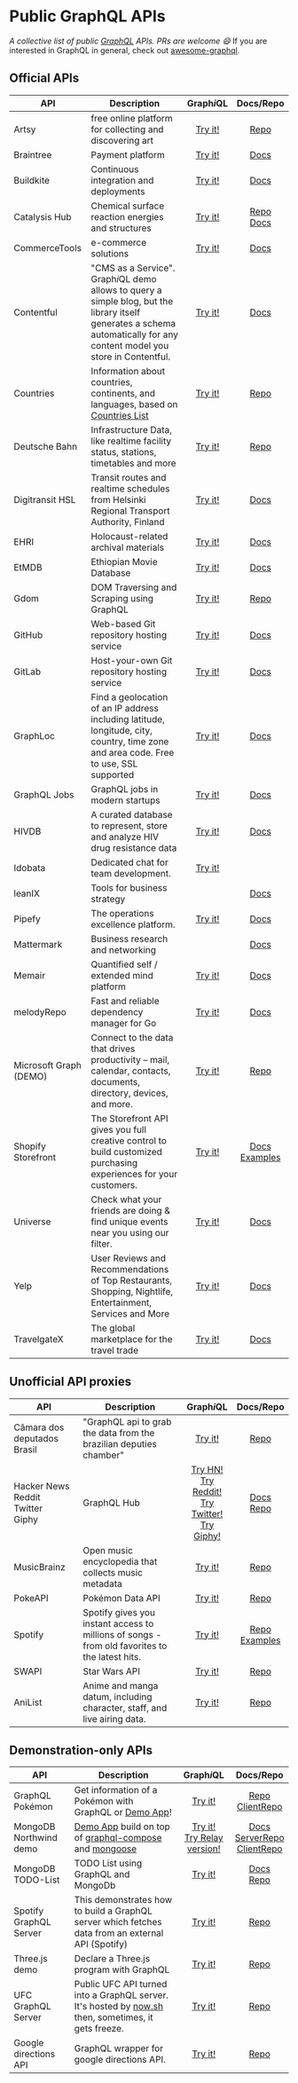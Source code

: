 # Public GraphQL APIs

*A collective list of public [GraphQL](https://graphql.org/) APIs. PRs are welcome :smile:*
If you are interested in GraphQL in general, check out [awesome-graphql](https://github.com/chentsulin/awesome-graphql).

## Official APIs

| API | Description | Graph*i*QL | Docs/Repo
| --- | ----------- | :--------: | :-: |
| Artsy | free online platform for collecting and discovering art | [Try it!](https://metaphysics-production.artsy.net/) | [Repo](https://github.com/artsy/metaphysics)
| Braintree | Payment platform | [Try it!](https://graphql.braintreepayments.com/explorer) | [Docs](https://graphql.braintreepayments.com/)
| Buildkite | Continuous integration and deployments | [Try it!](https://graphql.buildkite.com/) | [Docs](https://building.buildkite.com/tutorial-getting-started-with-graphql-queries-and-mutations-11211dfe5d64#.7uhjusw1q)
| Catalysis Hub | Chemical surface reaction energies and structures | [Try it!](http://api.catalysis-hub.org/graphql) | [Repo](https://github.com/SUNCAT-Center/CatalysisHubBackend)<br> [Docs](http://docs.catalysis-hub.org/en/latest/tutorials/index.html#graphql)
| CommerceTools | e-commerce solutions | [Try it!](https://impex.commercetools.com/graphiql) | [Docs](https://docs.commercetools.com/graphql-api)
| Contentful | "CMS as a Service". Graph*i*QL demo allows to query a simple blog, but the library itself generates a schema automatically for any content model you store in Contentful. | [Try it!](https://graphql.contentful.com/content/v1/spaces/f8bqpb154z8p/explore?access_token=9d5de88248563ebc0d2ad688d0473f56fcd31c600e419d6c8962f6aed0150599&query=%7B%0A%20%20lessonCollection(where%3A%20%7B%20%0A%09%09OR%3A%20%5B%0A%09%09%09%7B%20title_contains%3A%20%22content%22%20%7D%2C%0A%09%09%09%7B%20title_contains%3A%20%22SDK%22%20%7D%0A%09%09%5D%0A%20%20%7D)%20%7B%0A%20%20%20%20items%20%7B%0A%20%20%20%20%20%20title%0A%20%20%20%20%20%20slug%0A%20%20%20%20%20%20modulesCollection(limit%3A%202%2C%20skip%3A%201)%20%7B%0A%20%20%20%20%20%20%20%20total%0A%09%09%09%09limit%0A%09%09%09%09skip%0A%20%20%20%20%20%20%20%20items%20%7B%0A%20%20%20%20%20%20%20%20%20%20...imageUrl%0A%09%09%09%09%09...%20on%20LessonCodeSnippets%20%7B%0A%20%20%20%20%20%20%20%20%20%20%20%20title%0A%20%20%20%20%20%20%20%20%20%20%7D%0A%20%20%20%20%20%20%20%20%20%20...%20on%20LessonCopy%20%7B%0A%20%20%20%20%20%20%20%20%20%20%20%20sys%20%7B%0A%20%20%20%20%20%20%20%20%20%20%20%20%20%20id%0A%20%20%20%20%20%20%20%20%20%20%20%20%7D%0A%20%20%20%20%20%20%20%20%20%20%20%20title%0A%20%20%20%20%20%20%20%20%20%20%7D%0A%20%20%20%20%20%20%20%20%7D%0A%20%20%20%20%20%20%7D%0A%20%20%20%20%7D%0A%20%20%7D%0A%7D%0A%0Afragment%20imageUrl%20on%20LessonImage%20%7B%0A%20%20title%0A%20%20image%20%7B%0A%20%20%20%20url%0A%20%20%7D%0A%7D) | [Docs](https://www.contentful.com/developers/docs/tutorials/general/graphql/)
| Countries | Information about countries, continents, and languages, based on [Countries List](https://annexare.github.io/Countries/) | [Try it!](https://countries.trevorblades.com) | [Repo](https://github.com/trevorblades/countries)
| Deutsche Bahn | Infrastructure Data, like realtime facility status, stations, timetables and more | [Try it!](https://bahnql.herokuapp.com/graphql) | [Repo](https://github.com/dbsystel/1BahnQL)
| Digitransit HSL | Transit routes and realtime schedules from Helsinki Regional Transport Authority, Finland | [Try it!](https://api.digitransit.fi/graphiql/finland) | [Docs](https://digitransit.fi/en/developers/apis/1-routing-api/1-graphiql/)
| EHRI | Holocaust-related archival materials | [Try it!](https://portal.ehri-project.eu/api/graphql/ui) | [Docs](https://portal.ehri-project.eu/api/graphql)
| EtMDB | Ethiopian Movie Database | [Try it!](https://etmdb.com/graphql?query=%7B%0A%20%20allCinemaDetails(before%3A%20%222017-10-04%22%2C%20after%3A%20%222010-01-01%22)%20%7B%0A%20%20%20%20edges%20%7B%0A%20%20%20%20%20%20node%20%7B%0A%20%20%20%20%20%20%20%20slug%0A%20%20%20%20%20%20%20%20hallName%0A%20%20%20%20%20%20%7D%0A%20%20%20%20%7D%0A%20%20%7D%0A%7D%0A) | [Docs](https://etmdb.com/api/docs/)
| Gdom | DOM Traversing and Scraping using GraphQL | [Try it!](http://gdom.graphene-python.org/graphql?query=%7B%0A++page%28url%3A%22http%3A%2F%2Fnews.ycombinator.com%22%29+%7B%0A++++items%3A+query%28selector%3A%22tr.athing%22%29+%7B%0A++++++rank%3A+text%28selector%3A%22td+span.rank%22%29%0A++++++title%3A+text%28selector%3A%22td.title+a%22%29%0A++++++sitebit%3A+text%28selector%3A%22span.comhead+a%22%29%0A++++++url%3A+attr%28selector%3A%22td.title+a%22%2C+name%3A%22href%22%29%0A++++++attrs%3A+next+%7B%0A+++++++++score%3A+text%28selector%3A%22span.score%22%29%0A+++++++++user%3A+text%28selector%3A%22a%3Aeq%280%29%22%29%0A+++++++++comments%3A+text%28selector%3A%22a%3Aeq%282%29%22%29%0A++++++%7D%0A++++%7D%0A++%7D%0A%7D) | [Repo](https://github.com/syrusakbary/gdom)
| GitHub | Web-based Git repository hosting service | [Try it!](https://developer.github.com/v4/explorer/) | [Docs](https://developer.github.com/v4/)
| GitLab | Host-your-own Git repository hosting service | [Try it!](https://gitlab.com/-/graphql-explorer) | [Docs](https://docs.gitlab.com/ee/api/graphql/)
| GraphLoc  | Find a geolocation of an IP address including latitude, longitude, city, country, time zone and area code. Free to use, SSL supported | [Try it!](https://graphloc.com) | [Docs](https://www.graphloc.com)
| GraphQL Jobs | GraphQL jobs in modern startups | [Try it!](https://api.graphql.jobs) | [Docs](https://graphql.jobs/docs/api)|
| HIVDB | A curated database to represent, store and analyze HIV drug resistance data | [Try it!](https://hivdb.stanford.edu/page/graphiql/) | [Docs](https://hivdb.stanford.edu/page/webservice/)
| Idobata | Dedicated chat for team development. | [Try it!](https://idobata.io/api) | |
| leanIX | Tools for business strategy | | [Docs](https://dev.leanix.net/docs/graphql-api)
| Pipefy | The operations excellence platform. | [Try it!](https://app.pipefy.com/graphiql) | [Docs](https://developers.pipefy.com) |
| Mattermark | Business research and networking | | [Docs](https://developer.mattermark.com/docs/graphql)
| Memair | Quantified self / extended mind platform | [Try it!](https://memair.com/graphiql) | [Docs](https://docs.memair.com)
| melodyRepo | Fast and reliable dependency manager for Go | [Try it!](https://melody.sh/play/) | [Docs](https://melody.sh/docs/api)
| Microsoft Graph (DEMO) | Connect to the data that drives productivity – mail, calendar, contacts, documents, directory, devices, and more. | [Try it!](https://graphql-demo.azurewebsites.net/) | [Repo](https://github.com/microsoftgraph/graphql-demo)
| Shopify Storefront | The Storefront API gives you full creative control to build customized purchasing experiences for your customers. | [Try it!](https://help.shopify.com/api/storefront-api/graphql-explorer) | [Docs](https://help.shopify.com/api/storefront-api)<br>[Examples](https://github.com/Shopify/storefront-api-examples)
| Universe |  Check what your friends are doing & find unique events near you using our filter. | [Try it!](https://www.universe.com/graphiql) | [Docs](https://developers.universe.com/docs/graphql)
| Yelp  | User Reviews and Recommendations of Top Restaurants, Shopping, Nightlife, Entertainment, Services and More | [Try it!](https://www.yelp.com/developers/graphiql) | [Docs](https://www.yelp.com/developers/graphql/guides/intro)
| TravelgateX | The global marketplace for the travel trade | [Try it!](https://api.travelgatex.com/) | [Docs](https://docs.travelgatex.com/getting-started/)


## Unofficial API proxies

| API | Description | Graph*i*QL | Docs/Repo
| --- | ----------- | :--------: | :-: |
| Câmara dos deputados Brasil | "GraphQL api to grab the data from the brazilian deputies chamber" | [Try it!](https://graphql-camara-deputados.herokuapp.com/) | [Repo](https://github.com/matheusrocha89/graphql-camara-deputados)
| Hacker News<br>Reddit<br>Twitter<br>Giphy | GraphQL Hub | [Try HN!](https://www.graphqlhub.com/playground/hn2)<br>[Try Reddit!](https://www.graphqlhub.com/playground/reddit)<br>[Try Twitter!](https://www.graphqlhub.com/playground/twitter)<br>[Try Giphy!](https://www.graphqlhub.com/playground/giphy) | [Docs](https://www.graphqlhub.com/)<br>[Repo](https://github.com/clayallsopp/graphqlhub)
| MusicBrainz |  Open music encyclopedia that collects music metadata | [Try it!](https://graphbrainz.herokuapp.com/?query=query%20NirvanaAlbumSingles%20%7B%0A%20%20lookup%20%7B%0A%20%20%20%20artist(mbid%3A%20%225b11f4ce-a62d-471e-81fc-a69a8278c7da%22)%20%7B%0A%20%20%20%20%20%20name%0A%20%20%20%20%20%20releaseGroups(type%3A%20ALBUM)%20%7B%0A%20%20%20%20%20%20%20%20edges%20%7B%0A%20%20%20%20%20%20%20%20%20%20node%20%7B%0A%20%20%20%20%20%20%20%20%20%20%20%20title%0A%20%20%20%20%20%20%20%20%20%20%20%20firstReleaseDate%0A%20%20%20%20%20%20%20%20%20%20%20%20relationships%20%7B%0A%20%20%20%20%20%20%20%20%20%20%20%20%20%20releaseGroups(type%3A%20%22single%20from%22)%20%7B%0A%20%20%20%20%20%20%20%20%20%20%20%20%20%20%20%20edges%20%7B%0A%20%20%20%20%20%20%20%20%20%20%20%20%20%20%20%20%20%20node%20%7B%0A%20%20%20%20%20%20%20%20%20%20%20%20%20%20%20%20%20%20%20%20target%20%7B%0A%20%20%20%20%20%20%20%20%20%20%20%20%20%20%20%20%20%20%20%20%20%20...%20on%20ReleaseGroup%20%7B%0A%20%20%20%20%20%20%20%20%20%20%20%20%20%20%20%20%20%20%20%20%20%20%20%20title%0A%20%20%20%20%20%20%20%20%20%20%20%20%20%20%20%20%20%20%20%20%20%20%20%20firstReleaseDate%0A%20%20%20%20%20%20%20%20%20%20%20%20%20%20%20%20%20%20%20%20%20%20%7D%0A%20%20%20%20%20%20%20%20%20%20%20%20%20%20%20%20%20%20%20%20%7D%0A%20%20%20%20%20%20%20%20%20%20%20%20%20%20%20%20%20%20%7D%0A%20%20%20%20%20%20%20%20%20%20%20%20%20%20%20%20%7D%0A%20%20%20%20%20%20%20%20%20%20%20%20%20%20%7D%0A%20%20%20%20%20%20%20%20%20%20%20%20%7D%0A%20%20%20%20%20%20%20%20%20%20%7D%0A%20%20%20%20%20%20%20%20%7D%0A%20%20%20%20%20%20%7D%0A%20%20%20%20%7D%0A%20%20%7D%0A%7D%0A&operationName=NirvanaAlbumSingles) | [Repo](https://github.com/exogen/graphbrainz)
| PokeAPI | Pokémon Data API | [Try it!](https://pokeapi-graphiql.herokuapp.com/) | [Repo](https://github.com/patrickshaughnessy/PokeAPI-GraphQL)
| Spotify | Spotify gives you instant access to millions of songs - from old favorites to the latest hits. | [Try it!](https://spotify-api-graphql-console.herokuapp.com/) | [Repo](https://github.com/thefrenchhouse/spotify-graphql)<br>[Examples](https://github.com/thefrenchhouse/spotify-graphql-examples)
| SWAPI | Star Wars API | [Try it!](https://graphql.org/swapi-graphql/) | [Repo](https://github.com/graphql/swapi-graphql)
| AniList | Anime and manga datum, including character, staff, and live airing data. | [Try it!](https://anilist.co/graphiql) | [Repo](https://github.com/AniList/ApiV2-GraphQL-Docs)

## Demonstration-only APIs

| API | Description | Graph*i*QL | Docs/Repo
| --- | ----------- | :--------: | :-: |
| GraphQL Pokémon | Get information of a Pokémon with GraphQL or [Demo App](https://react-relay-pokemon.now.sh/#/)! | [Try it!](https://graphql-pokemon.now.sh/?query=%7B%0A%20%20pokemon(name%3A%20%22Pikachu%22)%20%7B%0A%20%20%20%20id%0A%20%20%20%20number%0A%20%20%20%20name%0A%20%20%20%20attacks%20%7B%0A%20%20%20%20%20%20special%20%7B%0A%20%20%20%20%20%20%20%20name%0A%20%20%20%20%20%20%20%20type%0A%20%20%20%20%20%20%20%20damage%0A%20%20%20%20%20%20%7D%0A%20%20%20%20%7D%0A%20%20%20%20evolutions%20%7B%0A%20%20%20%20%20%20id%0A%20%20%20%20%20%20number%0A%20%20%20%20%20%20name%0A%20%20%20%20%20%20weight%20%7B%0A%20%20%20%20%20%20%20%20minimum%0A%20%20%20%20%20%20%20%20maximum%0A%20%20%20%20%20%20%7D%0A%20%20%20%20%20%20attacks%20%7B%0A%20%20%20%20%20%20%20%20fast%20%7B%0A%20%20%20%20%20%20%20%20%20%20name%0A%20%20%20%20%20%20%20%20%20%20type%0A%20%20%20%20%20%20%20%20%20%20damage%0A%20%20%20%20%20%20%20%20%7D%0A%20%20%20%20%20%20%7D%0A%20%20%20%20%7D%0A%20%20%7D%0A%7D) | [Repo](https://github.com/lucasbento/graphql-pokemon)<br>[ClientRepo](https://github.com/lucasbento/react-relay-pokemon)
| MongoDB Northwind demo | [Demo App](https://nodkz.github.io/relay-northwind/) build on top of [graphql-compose](https://github.com/nodkz/graphql-compose) and [mongoose](https://github.com/Automattic/mongoose) | [Try it!](https://graphql-compose.herokuapp.com/northwind/)<br>[Try Relay version!](https://nodkz.github.io/relay-northwind/) | [Docs](https://github.com/nodkz/graphql-compose)<br>[ServerRepo](https://github.com/nodkz/graphql-compose-examples)<br>[ClientRepo](https://github.com/nodkz/relay-northwind-app)
| MongoDB TODO-List | TODO List using GraphQL and MongoDb | [Try it!](https://todo-mongo-graphql-server.herokuapp.com/) | [Docs](https://www.compose.com/articles/using-graphql-with-mongodb/)<br>[Repo](https://github.com/igorlima/todo-mongo-graphql-server)
| Spotify GraphQL Server | This demonstrates how to build a GraphQL server which fetches data from an external API (Spotify) | [Try it!](https://spotify-graphql-server.herokuapp.com/) | [Repo](https://github.com/lowsky/spotify-graphql-server)
| Three.js demo | Declare a Three.js program with GraphQL | [Try it!](https://jwerle.github.io/three.graphql/) | [Repo](https://github.com/jwerle/three.graphql)
| UFC GraphQL Server | Public UFC API turned into a GraphQL server. It's hosted by [now.sh](https://now.sh/) then, sometimes, it gets freeze. | [Try it!](https://graphql-ufc-api.now.sh/) | [Repo](https://github.com/jgcmarins/graphql-ufc-api)
| Google directions API | GraphQL wrapper for google directions API. | [Try it!](https://directions-graphql.herokuapp.com/graphql) | [Repo](https://github.com/Arjun-sna/directions_graphql/)
